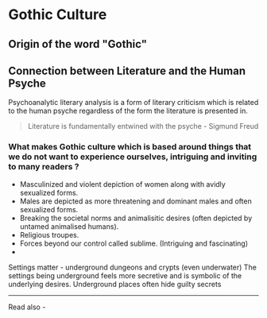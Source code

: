 # Gothic Culture
## Origin of the word "Gothic"


## Connection between Literature and the Human Psyche

Psychoanalytic literary analysis is a form of literary criticism which is related to the human psyche regardless of the form the literature is presented in.

> Literature is fundamentally entwined with the psyche
\- Sigmund Freud





### What makes Gothic culture which is based around things that we do not want to experience ourselves, intriguing and inviting to many readers ?

- Masculinized and violent depiction of women along with avidly sexualized forms.
- Males are depicted as more threatening and dominant males and often sexualized forms.
- Breaking the societal norms and animalisitic desires (often depicted by untamed animalised humans).
- Religious troupes.
- Forces beyond our control called sublime. (Intriguing and fascinating)
- 

Settings matter - underground dungeons and crypts (even underwater)
The settings being underground feels more secretive and is symbolic of the underlying desires.
Underground places often hide guilty secrets






---
Read also - 